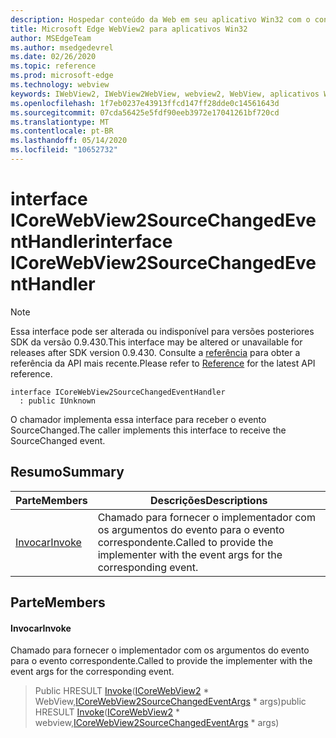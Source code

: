 ```yaml
---
description: Hospedar conteúdo da Web em seu aplicativo Win32 com o controle WebView2 do Microsoft Edge
title: Microsoft Edge WebView2 para aplicativos Win32
author: MSEdgeTeam
ms.author: msedgedevrel
ms.date: 02/26/2020
ms.topic: reference
ms.prod: microsoft-edge
ms.technology: webview
keywords: IWebView2, IWebView2WebView, webview2, WebView, aplicativos Win32, Win32, Edge, ICoreWebView2, ICoreWebView2Host, controle do navegador, HTML Edge
ms.openlocfilehash: 1f7eb0237e43913ffcd147ff28dde0c14561643d
ms.sourcegitcommit: 07cda56425e5fdf90eeb3972e17041261bf720cd
ms.translationtype: MT
ms.contentlocale: pt-BR
ms.lasthandoff: 05/14/2020
ms.locfileid: "10652732"
---
```

# <span data-ttu-id="4f537-104">interface ICoreWebView2SourceChangedEventHandler</span><span class="sxs-lookup"><span data-stu-id="4f537-104">interface ICoreWebView2SourceChangedEventHandler</span></span> 

> [!NOTE]
> <span data-ttu-id="4f537-105">Essa interface pode ser alterada ou indisponível para versões posteriores SDK da versão 0.9.430.</span><span class="sxs-lookup"><span data-stu-id="4f537-105">This interface may be altered or unavailable for releases after SDK version 0.9.430.</span></span> <span data-ttu-id="4f537-106">Consulte a [referência](../../../webview2-api-reference.md) para obter a referência da API mais recente.</span><span class="sxs-lookup"><span data-stu-id="4f537-106">Please refer to [Reference](../../../webview2-api-reference.md) for the latest API reference.</span></span>

```
interface ICoreWebView2SourceChangedEventHandler
  : public IUnknown
```

<span data-ttu-id="4f537-107">O chamador implementa essa interface para receber o evento SourceChanged.</span><span class="sxs-lookup"><span data-stu-id="4f537-107">The caller implements this interface to receive the SourceChanged event.</span></span>

## <span data-ttu-id="4f537-108">Resumo</span><span class="sxs-lookup"><span data-stu-id="4f537-108">Summary</span></span>

 <span data-ttu-id="4f537-109">Parte</span><span class="sxs-lookup"><span data-stu-id="4f537-109">Members</span></span>                        | <span data-ttu-id="4f537-110">Descrições</span><span class="sxs-lookup"><span data-stu-id="4f537-110">Descriptions</span></span>
--------------------------------|---------------------------------------------
[<span data-ttu-id="4f537-111">Invocar</span><span class="sxs-lookup"><span data-stu-id="4f537-111">Invoke</span></span>](#invoke) | <span data-ttu-id="4f537-112">Chamado para fornecer o implementador com os argumentos do evento para o evento correspondente.</span><span class="sxs-lookup"><span data-stu-id="4f537-112">Called to provide the implementer with the event args for the corresponding event.</span></span>

## <span data-ttu-id="4f537-113">Parte</span><span class="sxs-lookup"><span data-stu-id="4f537-113">Members</span></span>

#### <span data-ttu-id="4f537-114">Invocar</span><span class="sxs-lookup"><span data-stu-id="4f537-114">Invoke</span></span> 

<span data-ttu-id="4f537-115">Chamado para fornecer o implementador com os argumentos do evento para o evento correspondente.</span><span class="sxs-lookup"><span data-stu-id="4f537-115">Called to provide the implementer with the event args for the corresponding event.</span></span>

> <span data-ttu-id="4f537-116">Public HRESULT [Invoke](#invoke)([ICoreWebView2](ICoreWebView2.md) \* WebView,[ICoreWebView2SourceChangedEventArgs](ICoreWebView2SourceChangedEventArgs.md) \* args)</span><span class="sxs-lookup"><span data-stu-id="4f537-116">public HRESULT [Invoke](#invoke)([ICoreWebView2](ICoreWebView2.md) \* webview,[ICoreWebView2SourceChangedEventArgs](ICoreWebView2SourceChangedEventArgs.md) \* args)</span></span>

